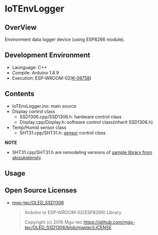# IoTEnvLogger

## OverView
Environment data logger device (using ESP8266 module).

## Development Environment
 * Launguage: C++
 * Compile: Arduino 1.8.9
 * Execution: ESP-WROOM-02([K-09758](http://akizukidenshi.com/catalog/g/gK-09758/))

## Contents
 * IoTEnvLogger.ino: main source
 * Display control class
	* SSD1306.cpp/SSD1306.h: hardware control class
	* Display.cpp/Display.h: software control class(inherit SSD1306.h)
 * Temp/Humid sensor class
	* SHT31.cpp/SHT31.h: [sensor](http://akizukidenshi.com/catalog/g/gK-12125/) control class

__NOTE__  
 * SHT31.cpp/SHT31.h are remodeling versions of [sample library from akizukidenshi](http://akizukidenshi.com/download/AE_SHT31.zip).
 
## Usage

## Open Source Licenses
* [mgo-tec/OLED_SSD1306](https://github.com/mgo-tec/OLED_SSD1306)
  > Arduino or ESP-WROOM-02(ESP8266) Library
  >
  > Copyright (c) 2016 Mgo-tec
  > https://github.com/mgo-tec/OLED_SSD1306/blob/master/LICENSE
